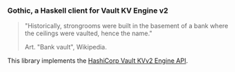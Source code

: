 ### Gothic, a Haskell client for Vault KV Engine v2

> "Historically, strongrooms were built in the basement of a bank where the ceilings were vaulted, hence the name."
>
> Art. "Bank vault", Wikipedia.

This library implements the [HashiCorp Vault KVv2 Engine API](https://www.vaultproject.io/api/secret/kv/kv-v2.html).

